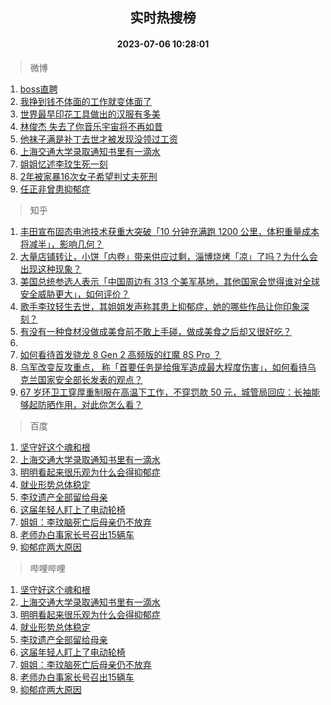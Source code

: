 <div align="center"><h2>实时热搜榜</h2><h4>2023-07-06 10:28:01</h4></div>

> 微博  

1. [boss直聘](https://s.weibo.com/weibo?q=boss%E7%9B%B4%E8%81%98&t=31&band_rank=1&Refer=top)<br />
2. [我挣到钱不体面的工作就变体面了](https://s.weibo.com/weibo?q=%23%E6%88%91%E6%8C%A3%E5%88%B0%E9%92%B1%E4%B8%8D%E4%BD%93%E9%9D%A2%E7%9A%84%E5%B7%A5%E4%BD%9C%E5%B0%B1%E5%8F%98%E4%BD%93%E9%9D%A2%E4%BA%86%23&t=31&band_rank=2&Refer=top)<br />
3. [世界最早印花工具做出的汉服有多美](https://s.weibo.com/weibo?q=%23%E4%B8%96%E7%95%8C%E6%9C%80%E6%97%A9%E5%8D%B0%E8%8A%B1%E5%B7%A5%E5%85%B7%E5%81%9A%E5%87%BA%E7%9A%84%E6%B1%89%E6%9C%8D%E6%9C%89%E5%A4%9A%E7%BE%8E%23&t=31&band_rank=3&Refer=top)<br />
4. [林俊杰 失去了你音乐宇宙将不再如昔](https://s.weibo.com/weibo?q=%E6%9E%97%E4%BF%8A%E6%9D%B0%20%E5%A4%B1%E5%8E%BB%E4%BA%86%E4%BD%A0%E9%9F%B3%E4%B9%90%E5%AE%87%E5%AE%99%E5%B0%86%E4%B8%8D%E5%86%8D%E5%A6%82%E6%98%94&t=31&band_rank=4&Refer=top)<br />
5. [他袜子满是补丁去世才被发现没领过工资](https://s.weibo.com/weibo?q=%23%E4%BB%96%E8%A2%9C%E5%AD%90%E6%BB%A1%E6%98%AF%E8%A1%A5%E4%B8%81%E5%8E%BB%E4%B8%96%E6%89%8D%E8%A2%AB%E5%8F%91%E7%8E%B0%E6%B2%A1%E9%A2%86%E8%BF%87%E5%B7%A5%E8%B5%84%23&t=31&band_rank=5&Refer=top)<br />
6. [上海交通大学录取通知书里有一滴水](https://s.weibo.com/weibo?q=%23%E4%B8%8A%E6%B5%B7%E4%BA%A4%E9%80%9A%E5%A4%A7%E5%AD%A6%E5%BD%95%E5%8F%96%E9%80%9A%E7%9F%A5%E4%B9%A6%E9%87%8C%E6%9C%89%E4%B8%80%E6%BB%B4%E6%B0%B4%23&t=31&band_rank=6&Refer=top)<br />
7. [姐姐忆述李玟生死一刻](https://s.weibo.com/weibo?q=%23%E5%A7%90%E5%A7%90%E5%BF%86%E8%BF%B0%E6%9D%8E%E7%8E%9F%E7%94%9F%E6%AD%BB%E4%B8%80%E5%88%BB%23&t=31&band_rank=7&Refer=top)<br />
8. [2年被家暴16次女子希望判丈夫死刑](https://s.weibo.com/weibo?q=%232%E5%B9%B4%E8%A2%AB%E5%AE%B6%E6%9A%B416%E6%AC%A1%E5%A5%B3%E5%AD%90%E5%B8%8C%E6%9C%9B%E5%88%A4%E4%B8%88%E5%A4%AB%E6%AD%BB%E5%88%91%23&t=31&band_rank=8&Refer=top)<br />
9. [任正非曾患抑郁症](https://s.weibo.com/weibo?q=%23%E4%BB%BB%E6%AD%A3%E9%9D%9E%E6%9B%BE%E6%82%A3%E6%8A%91%E9%83%81%E7%97%87%23&t=31&band_rank=9&Refer=top)<br />

> 知乎  

1. [丰田宣布固态电池技术获重大突破「10 分钟充满跑 1200 公里，体积重量成本将减半」，影响几何？](https://www.zhihu.com/question/610463631)<br />
2. [大量店铺转让，小饼「内卷」带来供应过剩，淄博烧烤「凉」了吗？为什么会出现这种现象？](https://www.zhihu.com/question/610461393)<br />
3. [美国总统参选人表示「中国周边有 313 个美军基地，其他国家会觉得谁对全球安全威胁更大」，如何评价？](https://www.zhihu.com/question/610542360)<br />
4. [歌手李玟轻生去世，其姐姐发声称其患上抑郁症，她的哪些作品让你印象深刻？](https://www.zhihu.com/question/610553174)<br />
5. [有没有一种食材没做成美食前不敢上手碰，做成美食之后却又很好吃？](https://www.zhihu.com/question/610062999)<br />
6. []()<br />
7. [如何看待首发骁龙 8 Gen 2 高频版的红魔 8S Pro ？](https://www.zhihu.com/question/609348234)<br />
8. [乌军改变反攻重点， 称「首要任务是给俄军造成最大程度伤害」，如何看待乌克兰国家安全部长发表的观点？](https://www.zhihu.com/question/610500601)<br />
9. [67 岁环卫工穿厚重制服在高温下工作，不穿罚款 50 元，城管局回应：长袖能够起防晒作用，对此你怎么看？](https://www.zhihu.com/question/610461726)<br />

> 百度  

1. [坚守好这个魂和根](https://www.baidu.com/s?wd=%E5%9D%9A%E5%AE%88%E5%A5%BD%E8%BF%99%E4%B8%AA%E9%AD%82%E5%92%8C%E6%A0%B9&sa=fyb_news&rsv_dl=fyb_news)<br />
2. [上海交通大学录取通知书里有一滴水](https://www.baidu.com/s?wd=%E4%B8%8A%E6%B5%B7%E4%BA%A4%E9%80%9A%E5%A4%A7%E5%AD%A6%E5%BD%95%E5%8F%96%E9%80%9A%E7%9F%A5%E4%B9%A6%E9%87%8C%E6%9C%89%E4%B8%80%E6%BB%B4%E6%B0%B4&sa=fyb_news&rsv_dl=fyb_news)<br />
3. [明明看起来很乐观为什么会得抑郁症](https://www.baidu.com/s?wd=%E6%98%8E%E6%98%8E%E7%9C%8B%E8%B5%B7%E6%9D%A5%E5%BE%88%E4%B9%90%E8%A7%82%E4%B8%BA%E4%BB%80%E4%B9%88%E4%BC%9A%E5%BE%97%E6%8A%91%E9%83%81%E7%97%87&sa=fyb_news&rsv_dl=fyb_news)<br />
4. [就业形势总体稳定](https://www.baidu.com/s?wd=%E5%B0%B1%E4%B8%9A%E5%BD%A2%E5%8A%BF%E6%80%BB%E4%BD%93%E7%A8%B3%E5%AE%9A&sa=fyb_news&rsv_dl=fyb_news)<br />
5. [李玟遗产全部留给母亲](https://www.baidu.com/s?wd=%E6%9D%8E%E7%8E%9F%E9%81%97%E4%BA%A7%E5%85%A8%E9%83%A8%E7%95%99%E7%BB%99%E6%AF%8D%E4%BA%B2&sa=fyb_news&rsv_dl=fyb_news)<br />
6. [这届年轻人盯上了电动轮椅](https://www.baidu.com/s?wd=%E8%BF%99%E5%B1%8A%E5%B9%B4%E8%BD%BB%E4%BA%BA%E7%9B%AF%E4%B8%8A%E4%BA%86%E7%94%B5%E5%8A%A8%E8%BD%AE%E6%A4%85&sa=fyb_news&rsv_dl=fyb_news)<br />
7. [姐姐：李玟脑死亡后母亲仍不放弃](https://www.baidu.com/s?wd=%E5%A7%90%E5%A7%90%EF%BC%9A%E6%9D%8E%E7%8E%9F%E8%84%91%E6%AD%BB%E4%BA%A1%E5%90%8E%E6%AF%8D%E4%BA%B2%E4%BB%8D%E4%B8%8D%E6%94%BE%E5%BC%83&sa=fyb_news&rsv_dl=fyb_news)<br />
8. [老师办白事家长号召出15辆车](https://www.baidu.com/s?wd=%E8%80%81%E5%B8%88%E5%8A%9E%E7%99%BD%E4%BA%8B%E5%AE%B6%E9%95%BF%E5%8F%B7%E5%8F%AC%E5%87%BA15%E8%BE%86%E8%BD%A6&sa=fyb_news&rsv_dl=fyb_news)<br />
9. [抑郁症两大原因](https://www.baidu.com/s?wd=%E6%8A%91%E9%83%81%E7%97%87%E4%B8%A4%E5%A4%A7%E5%8E%9F%E5%9B%A0&sa=fyb_news&rsv_dl=fyb_news)<br />

> 哔哩哔哩  

1. [坚守好这个魂和根](https://www.baidu.com/s?wd=%E5%9D%9A%E5%AE%88%E5%A5%BD%E8%BF%99%E4%B8%AA%E9%AD%82%E5%92%8C%E6%A0%B9&sa=fyb_news&rsv_dl=fyb_news)<br />
2. [上海交通大学录取通知书里有一滴水](https://www.baidu.com/s?wd=%E4%B8%8A%E6%B5%B7%E4%BA%A4%E9%80%9A%E5%A4%A7%E5%AD%A6%E5%BD%95%E5%8F%96%E9%80%9A%E7%9F%A5%E4%B9%A6%E9%87%8C%E6%9C%89%E4%B8%80%E6%BB%B4%E6%B0%B4&sa=fyb_news&rsv_dl=fyb_news)<br />
3. [明明看起来很乐观为什么会得抑郁症](https://www.baidu.com/s?wd=%E6%98%8E%E6%98%8E%E7%9C%8B%E8%B5%B7%E6%9D%A5%E5%BE%88%E4%B9%90%E8%A7%82%E4%B8%BA%E4%BB%80%E4%B9%88%E4%BC%9A%E5%BE%97%E6%8A%91%E9%83%81%E7%97%87&sa=fyb_news&rsv_dl=fyb_news)<br />
4. [就业形势总体稳定](https://www.baidu.com/s?wd=%E5%B0%B1%E4%B8%9A%E5%BD%A2%E5%8A%BF%E6%80%BB%E4%BD%93%E7%A8%B3%E5%AE%9A&sa=fyb_news&rsv_dl=fyb_news)<br />
5. [李玟遗产全部留给母亲](https://www.baidu.com/s?wd=%E6%9D%8E%E7%8E%9F%E9%81%97%E4%BA%A7%E5%85%A8%E9%83%A8%E7%95%99%E7%BB%99%E6%AF%8D%E4%BA%B2&sa=fyb_news&rsv_dl=fyb_news)<br />
6. [这届年轻人盯上了电动轮椅](https://www.baidu.com/s?wd=%E8%BF%99%E5%B1%8A%E5%B9%B4%E8%BD%BB%E4%BA%BA%E7%9B%AF%E4%B8%8A%E4%BA%86%E7%94%B5%E5%8A%A8%E8%BD%AE%E6%A4%85&sa=fyb_news&rsv_dl=fyb_news)<br />
7. [姐姐：李玟脑死亡后母亲仍不放弃](https://www.baidu.com/s?wd=%E5%A7%90%E5%A7%90%EF%BC%9A%E6%9D%8E%E7%8E%9F%E8%84%91%E6%AD%BB%E4%BA%A1%E5%90%8E%E6%AF%8D%E4%BA%B2%E4%BB%8D%E4%B8%8D%E6%94%BE%E5%BC%83&sa=fyb_news&rsv_dl=fyb_news)<br />
8. [老师办白事家长号召出15辆车](https://www.baidu.com/s?wd=%E8%80%81%E5%B8%88%E5%8A%9E%E7%99%BD%E4%BA%8B%E5%AE%B6%E9%95%BF%E5%8F%B7%E5%8F%AC%E5%87%BA15%E8%BE%86%E8%BD%A6&sa=fyb_news&rsv_dl=fyb_news)<br />
9. [抑郁症两大原因](https://www.baidu.com/s?wd=%E6%8A%91%E9%83%81%E7%97%87%E4%B8%A4%E5%A4%A7%E5%8E%9F%E5%9B%A0&sa=fyb_news&rsv_dl=fyb_news)<br />
